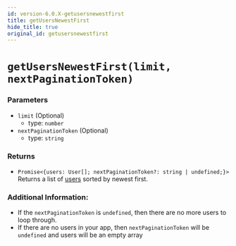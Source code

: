 ```yaml
---
id: version-6.0.X-getusersnewestfirst
title: getUsersNewestFirst
hide_title: true
original_id: getusersnewestfirst
---
```


# ``getUsersNewestFirst(limit, nextPaginationToken)``

### Parameters
- ``limit`` (Optional)
  - type: ``number``
- ``nextPaginationToken`` (Optional)
  - type: ``string``


### Returns
- ``Promise<{users: User[]; nextPaginationToken?: string | undefined;}>`` Returns a list of [users](https://github.com/supertokens/core-driver-interface/wiki#user) sorted by newest first.

### Additional Information:
- If the ``nextPaginationToken`` is ``undefined``, then there are no more users to loop through.
- If there are no users in your app, then ``nextPaginationToken`` will be ``undefined`` and users will be an empty array
